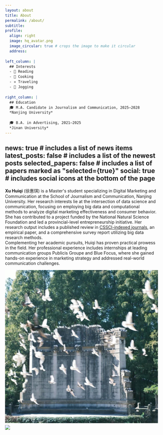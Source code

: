 ```yaml
---
layout: about
title: About
permalink: /about/
subtitle: 
profile:
  align: right
  image: hq_avatar.png
  image_circular: true # crops the image to make it circular
  address: 

left_column: |
  ## Interests
  - 📖 Reading  
  - 🍳 Cooking  
  - ✈️ Traveling  
  - 🚶 Jogging  

right_column: |
  ## Education
  🎓 M.A. Candidate in Journalism and Communication, 2025–2028  
  *Nanjing University*  

  🎓 B.A. in Advertising, 2021–2025  
  *Jinan University*  
---
```

   
  
news: true  # includes a list of news items
latest_posts: false  # includes a list of the newest posts
selected_papers: false # includes a list of papers marked as "selected={true}"
social: true  # includes social icons at the bottom of the page
---

**Xu Huiqi** (徐惠琪) is a Master's student specializing in Digital Marketing and Communication at the School of Journalism and Communication, Nanjing University. Her research interests lie at the intersection of data science and communication, focusing on employing big data and computational methods to analyze digital marketing effectiveness and consumer behavior.  
She has contributed to a project funded by the National Natural Science Foundation and led a provincial-level entrepreneurship initiative. Her research output includes a published review in [CSSCI-indexed journals]("https://journal.psych.ac.cn/xlkxjz/CN/10.3724/SP.J.1042.2024.01680"), an empirical paper, and a comprehensive survey report utilizing big data research methods.  
Complementing her academic pursuits, Huiqi has proven practical prowess in the field. Her professional experience includes internships at leading communication groups Publicis Groupe and Blue Focus, where she gained hands-on experience in marketing strategy and addressed real-world communication challenges.

<img src="/assets/img/yyt.jpg" align = "middle" width = "800px">


<br>

<a href="https://github.com/SocratesClub/SocratesClub.github.io/edit/master/_pages/about.md">
  <img src="https://user-images.githubusercontent.com/543384/192227995-fdb3a693-2f68-4dc4-b9bd-06053066322f.png" width = "800" align="middle" />
</a>

<br>
